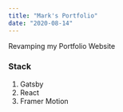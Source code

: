 ```yaml
---
title: "Mark's Portfolio"
date: "2020-08-14"
---
```


Revamping my Portfolio Website

### Stack

1. Gatsby
2. React
3. Framer Motion

